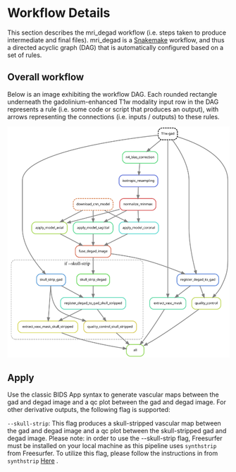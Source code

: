 # Workflow Details

This section describes the mri_degad workflow (i.e. steps taken to produce 
intermediate and final files). mri_degad is a 
[Snakemake](https://snakemake.readthedocs.io/en/stable/) workflow, and thus a 
directed acyclic graph (DAG) that is automatically configured based on a set of 
rules.

## Overall workflow

Below is an image exhibiting the workflow DAG. Each rounded rectangle underneath the gadolinium-enhanced T1w modality input row in 
the DAG represents a rule (i.e. some code or script that produces an output), 
with arrows representing the connections (i.e. inputs / outputs) to these rules.

![workflow](../images/dag.svg)


## Apply
Use the classic BIDS App syntax to generate vascular maps between the gad and degad image and a qc plot between the gad and degad image. For other derivative outputs, the following flag is supported: 

`--skull-strip`: This flag produces a skull-stripped vascular map between the gad and degad image and a qc plot between the skull-stripped gad and degad image. Please note: in order to use the --skull-strip flag, Freesurfer must be installed on your local machine as this pipeline uses `synthstrip` from Freesurfer. To utilize this flag, please follow the instructions in from `synthstrip` [Here](https://surfer.nmr.mgh.harvard.edu/docs/synthstrip/) . 


